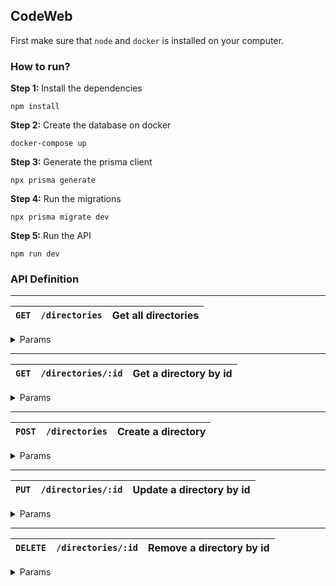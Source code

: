 ## CodeWeb

First make sure that `node` and `docker` is installed on your computer.

### How to run?

**Step 1:** Install the dependencies

```
npm install
```

**Step 2:** Create the database on docker

```
docker-compose up
```

**Step 3:** Generate the prisma client

```
npx prisma generate
```

**Step 4:** Run the migrations

```
npx prisma migrate dev
```


**Step 5:** Run the API
```
npm run dev
```


### API Definition

---

| `GET`          | `/directories`     | Get all directories      |
|----------------|--------------------|--------------------------|

<details>
    <summary>Params</summary>

| Params    | Type  | Required | Description    |
|-----------|-------|----------|----------------|
| No params | 

</details>

---

| `GET`          | `/directories/:id` | Get a directory by id    |
|----------------|--------------------|--------------------------|

<details>
    <summary>Params</summary>

| Params | Type   | Required | Description          |
|--------|--------|----------|----------------------|
| `id`   | string | required | Id of file to return |

</details>

 ---

| `POST`         | `/directories`     | Create a directory       |
|----------------|--------------------|--------------------------|

<details>
    <summary>Params</summary>

| Params         | Type    | Required | Description                |
|----------------|---------|----------|----------------------------|
| `name`         | string  | required | Name of file               |
| `content`      | string  | -        | Content of file            |
| `isFolder`     | boolean | required | If is folder or file       |
| `parentId`     | string  | -        | Id of parent folder        |
| `lastModifier` | string  | -        | Name of last modifier user | 

</details>

---

| `PUT`          | `/directories/:id` | Update a directory by id |
|----------------|--------------------|--------------------------|

<details>
    <summary>Params</summary>

| Params         | Type    | Required | Description                |
|----------------|---------|----------|----------------------------|
| `name`         | string  | -        | Name of file               |
| `content`      | string  | -        | Content of file            |
| `isFolder`     | boolean | -        | If is folder or file       |
| `parentId`     | string  | -        | Id of parent folder        |
| `lastModifier` | string  | -        | Name of last modifier user | 

</details>

---

| `DELETE`       | `/directories/:id` | Remove a directory by id |
|----------------|--------------------|--------------------------|

<details>
    <summary>Params</summary>

| Params | Type   | Required | Description          |
|--------|--------|----------|----------------------|
| `id`   | string | required | Id of file to remove |

</details>
